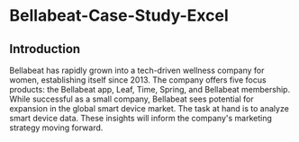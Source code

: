 # Bellabeat-Case-Study-Excel

## Introduction
Bellabeat has rapidly grown into a tech-driven wellness company for women, establishing itself since 2013. The company offers five focus products: the Bellabeat app, Leaf, Time, Spring, and Bellabeat membership. While successful as a small company, Bellabeat sees potential for expansion in the global smart device market. The task at hand is to analyze smart device data. These insights will inform the company's marketing strategy moving forward.

